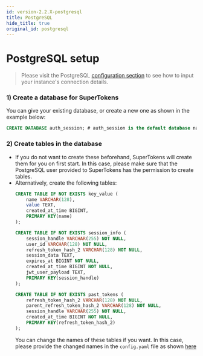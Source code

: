 ```yaml
---
id: version-2.2.X-postgresql
title: PostgreSQL
hide_title: true
original_id: postgresql
---
```


# PostgreSQL setup

> Please visit the PostgreSQL [configuration section](../../configuration/database/postgresql) to see how to input your instance's connection details.

### 1) Create a database for SuperTokens
You can give your existing database, or create a new one as shown in the example below:
```sql
CREATE DATABASE auth_session; # auth_session is the default database name
```

### 2) Create tables in the database
- If you do not want to create these beforehand, SuperTokens will create them for you on first start. In this case, please make sure that the PostgreSQL user provided to SuperTokens has the permission to create tables.
- Alternatively, create the following tables:
    ```sql
    CREATE TABLE IF NOT EXISTS key_value (
        name VARCHAR(128),
        value TEXT,
        created_at_time BIGINT,
        PRIMARY KEY(name)
    );

    CREATE TABLE IF NOT EXISTS session_info (
        session_handle VARCHAR(255) NOT NULL,
        user_id VARCHAR(128) NOT NULL,
        refresh_token_hash_2 VARCHAR(128) NOT NULL,
        session_data TEXT,
        expires_at BIGINT NOT NULL,
        created_at_time BIGINT NOT NULL,
        jwt_user_payload TEXT,
        PRIMARY KEY(session_handle)
    );

    CREATE TABLE IF NOT EXISTS past_tokens (
        refresh_token_hash_2 VARCHAR(128) NOT NULL,
        parent_refresh_token_hash_2 VARCHAR(128) NOT NULL,
        session_handle VARCHAR(255) NOT NULL,
        created_at_time BIGINT NOT NULL,
        PRIMARY KEY(refresh_token_hash_2)
    );
    ```
    You can change the names of these tables if you want. In this case, please provide the changed names in the ```config.yaml``` file as shown [here](../../configuration/database/postgresql)
